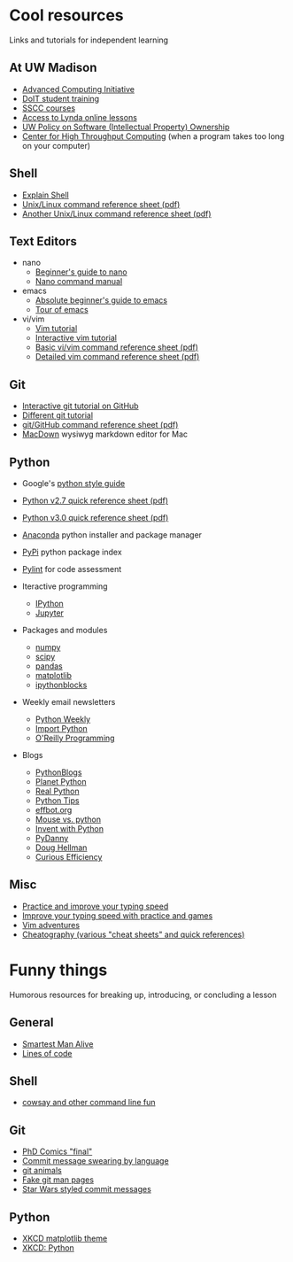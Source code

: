 # Cool resources

Links and tutorials for independent learning

## At UW Madison
* [Advanced Computing Initiative](http://aci.wisc.edu)
* [DoIT student training](https://sts.doit.wisc.edu/index.aspx)
* [SSCC courses](https://www.ssc.wisc.edu/sscc_jsp/training/index.jsp)
* [Access to Lynda online lessons](https://www.doit.wisc.edu/services/online-training/)
* [UW Policy on Software (Intellectual Property) Ownership](https://www.wisconsin.edu/financial-administration/financial-administrative-policies-procedures/gapp-numeric-index/g10-computer-software-ownership/)
* [Center for High Throughput Computing](http://chtc.cs.wisc.edu/) (when a program takes too long on your computer)

## Shell
* [Explain Shell](http://explainshell.com/)
* [Unix/Linux command reference sheet (pdf)](http://files.fosswire.com/2007/08/fwunixref.pdf)
* [Another Unix/Linux command reference sheet (pdf)](https://cheat-sheets.s3.amazonaws.com/linux-commands-cheat-sheet-new.pdf)

## Text Editors
* nano
	* [Beginner's guide to nano](http://www.howtogeek.com/howto/42980/the-beginners-guide-to-nano-the-linux-command-line-text-editor/)
	* [Nano command manual](http://www.nano-editor.org/dist/v2.0/nano.html)
* emacs
	* [Absolute beginner's guide to emacs](http://www.jesshamrick.com/2012/09/10/absolute-beginners-guide-to-emacs/)
	* [Tour of emacs](http://www.gnu.org/software/emacs/tour/)
* vi/vim 
	* [Vim tutorial](https://blog.interlinked.org/tutorials/vim_tutorial.html)
	* [Interactive vim tutorial](http://www.openvim.com/)
	* [Basic vi/vim command reference sheet (pdf)](http://web.mit.edu/merolish/Public/vi-ref.pdf)
	* [Detailed vim command reference sheet (pdf)](http://tnerual.eriogerg.free.fr/vimqrc.pdf)

## Git
* [Interactive git tutorial on GitHub](https://try.github.io/levels/1/challenges/1) 
* [Different git tutorial](http://pcottle.github.io/learnGitBranching/)
* [git/GitHub command reference sheet (pdf)](https://training.github.com/kit/downloads/github-git-cheat-sheet.pdf)
* [MacDown](http://macdown.uranusjr.com/) wysiwyg markdown editor for Mac

## Python

* Google's [python style guide](https://google.github.io/styleguide/pyguide.html)
* [Python v2.7 quick reference sheet (pdf)](http://www.astro.up.pt/~sousasag/Python_For_Astronomers/Python_qr.pdf)
* [Python v3.0 quick reference sheet (pdf)](https://perso.limsi.fr/pointal/_media/python:cours:mementopython3-english.pdf)
* [Anaconda](http://docs.continuum.io/anaconda/index) python installer and package manager
* [PyPi](https://pypi.python.org/pypi) python package index
* [Pylint](http://pylint.org) for code assessment

* Iteractive programming
	* [IPython](http://ipython.org/)
	* [Jupyter](http://jupyter.org/)

* Packages and modules
	* [numpy](http://www.numpy.org/)
	* [scipy](http://www.scipy.org/)
	* [pandas](http://pandas.pydata.org/)
	* [matplotlib](http://matplotlib.org)
	* [ipythonblocks](http://ipythonblocks.org/)

* Weekly email newsletters
	* [Python Weekly](http://www.pythonweekly.com/)
	* [Import Python](http://importpython.com/newsletter/)
	* [O'Reilly Programming](http://www.oreilly.com/programming/newsletter.html)

* Blogs
	* [PythonBlogs](http://www.pythonblogs.com/)
	* [Planet Python](http://planetpython.org/)
	* [Real Python](https://realpython.com/blog/)
	* [Python Tips](http://pythontips.com/)
	* [effbot.org](http://effbot.org/)
	* [Mouse vs. python](http://www.blog.pythonlibrary.org/)
	* [Invent with Python](http://inventwithpython.com/blog/)
	* [PyDanny](http://www.pydanny.com/)
	* [Doug Hellman](https://doughellmann.com/blog/)
	* [Curious Efficiency](http://www.curiousefficiency.org/)


## Misc
* [Practice and improve your typing speed](http://www.keybr.com/)
* [Improve your typing speed with practice and games](http://10fastfingers.com/)
* [Vim adventures](http://vim-adventures.com/)
* [Cheatography (various "cheat sheets" and quick references)](http://www.cheatography.com/)

# Funny things

Humorous resources for breaking up, introducing, or concluding a lesson

## General
* [Smartest Man Alive](http://whatshouldwecallgradschool.tumblr.com/post/98911397272/when-i-successfully-debug-my-sas-code)
* [Lines of code](http://ilovecharts.tumblr.com/post/65446053343/so-much-code)

## Shell
* [cowsay and other command line fun](http://www.binarytides.com/linux-fun-commands/)

## Git
* [PhD Comics "final"](http://www.phdcomics.com/comics.php?f=1531)
* [Commit message swearing by language](http://ilovecharts.tumblr.com/post/75840947391/chriscodes-percentage-of-github-commit-messages)
* [git animals](http://git-animals.tumblr.com/)
* [Fake git man pages](http://git-man-page-generator.lokaltog.net/)
* [Star Wars styled commit messages](http://starlogs.net)

## Python
* [XKCD matplotlib theme](http://matplotlib.org/examples/showcase/xkcd.html)
* [XKCD: Python](https://xkcd.com/353/)
